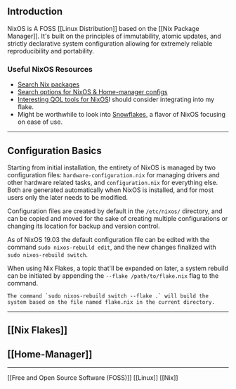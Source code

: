 ## Introduction
NixOS is A FOSS [[Linux Distribution]] based on the [[Nix Package Manager]]. It's built on the principles of immutability, atomic updates, and strictly declarative system configuration allowing for extremely reliable reproducibility and portability. 

### Useful NixOS Resources
- [Search Nix packages](https://search.nixos.org/packages )
- [Search options for NixOS & Home-manager configs](https://mynixos.com )
- [Interesting QOL tools for NixOS](https://youtu.be/DnA4xNTrrqY?si=ab6XLQEUieB8_zw1)I should consider integrating into my flake.
- Might be worthwhile to look into [Snowflakes](https://snowflakeos.org/), a flavor of NixOS focusing on ease of use. 

---
## Configuration Basics
Starting from initial installation, the entirety of NixOS is managed by two configuration files: `hardware-configuration.nix` for managing drivers and other hardware related tasks, and `configuration.nix` for everything else. Both are generated automatically when NixOS is installed, and for most users only the later needs to be modified. 

Configuration files are created by default in the `/etc/nixos/` directory, and can be copied and moved for the sake of creating multiple configurations or changing its location for backup and version control. 

As of NixOS 19.03 the default configuration file can be edited with the command `sudo nixos-rebuild edit`, and the new changes finalized with `sudo nixos-rebuild switch`.

When using Nix Flakes, a topic that'll be expanded on later, a system rebuild can be initiated by appending the `--flake /path/to/flake.nix` flag to the command.

```ad-example
The command `sudo nixos-rebuild switch --flake .` will build the system based on the file named flake.nix in the current directory.

```

---
## [[Nix Flakes]]
## [[Home-Manager]]

---
[[Free and Open Source Software (FOSS)]]
[[Linux]]
[[Nix]]
